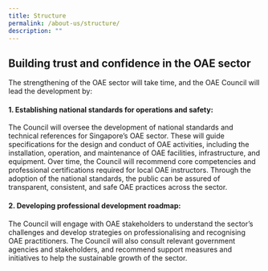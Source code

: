 ```yaml
---
title: Structure
permalink: /about-us/structure/
description: ""
---
```

## Building trust and confidence in the OAE sector

The strengthening of the OAE sector will take time, and the OAE Council will lead the development by:
#### **1\. Establishing national standards for operations and safety:** 
The Council will oversee the development of national standards and technical references for Singapore’s OAE sector. These will guide specifications for the design and conduct of OAE activities, including the installation, operation, and maintenance of OAE facilities, infrastructure, and equipment. Over time, the Council will recommend core competencies and professional certifications required for local OAE instructors. Through the adoption of the national standards, the public can be assured of transparent, consistent, and safe OAE practices across the sector.
#### **2\. Developing professional development roadmap:**
The Council will engage with OAE stakeholders to understand the sector’s challenges and develop strategies on professionalising and recognising OAE practitioners. The Council will also consult relevant government agencies and stakeholders, and recommend support measures and initiatives to help the sustainable growth of the sector.